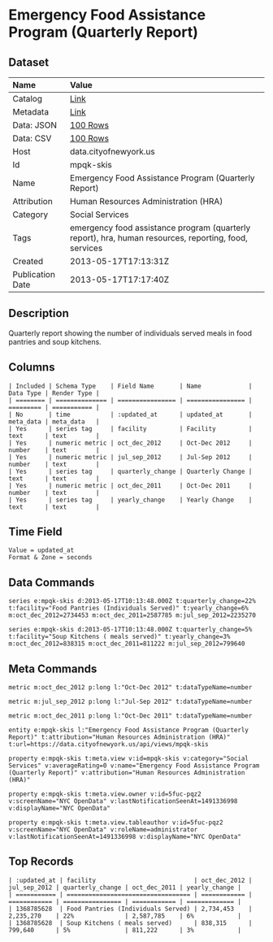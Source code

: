 # Emergency Food Assistance Program (Quarterly Report)

## Dataset

| Name | Value |
| :--- | :---- |
| Catalog | [Link](https://catalog.data.gov/dataset/emergency-food-assistance-program-quarterly-report-e5adf) |
| Metadata | [Link](https://data.cityofnewyork.us/api/views/mpqk-skis) |
| Data: JSON | [100 Rows](https://data.cityofnewyork.us/api/views/mpqk-skis/rows.json?max_rows=100) |
| Data: CSV | [100 Rows](https://data.cityofnewyork.us/api/views/mpqk-skis/rows.csv?max_rows=100) |
| Host | data.cityofnewyork.us |
| Id | mpqk-skis |
| Name | Emergency Food Assistance Program (Quarterly Report) |
| Attribution | Human Resources Administration (HRA) |
| Category | Social Services |
| Tags | emergency food assistance program (quarterly report), hra, human resources, reporting, food, services |
| Created | 2013-05-17T17:13:31Z |
| Publication Date | 2013-05-17T17:17:40Z |

## Description

Quarterly report showing the number of individuals served meals in food pantries and soup kitchens.

## Columns

```ls
| Included | Schema Type    | Field Name       | Name             | Data Type | Render Type |
| ======== | ============== | ================ | ================ | ========= | =========== |
| No       | time           | :updated_at      | updated_at       | meta_data | meta_data   |
| Yes      | series tag     | facility         | Facility         | text      | text        |
| Yes      | numeric metric | oct_dec_2012     | Oct-Dec 2012     | number    | text        |
| Yes      | numeric metric | jul_sep_2012     | Jul-Sep 2012     | number    | text        |
| Yes      | series tag     | quarterly_change | Quarterly Change | text      | text        |
| Yes      | numeric metric | oct_dec_2011     | Oct-Dec 2011     | number    | text        |
| Yes      | series tag     | yearly_change    | Yearly Change    | text      | text        |
```

## Time Field

```ls
Value = updated_at
Format & Zone = seconds
```

## Data Commands

```ls
series e:mpqk-skis d:2013-05-17T10:13:48.000Z t:quarterly_change=22% t:facility="Food Pantries (Individuals Served)" t:yearly_change=6% m:oct_dec_2012=2734453 m:oct_dec_2011=2587785 m:jul_sep_2012=2235270

series e:mpqk-skis d:2013-05-17T10:13:48.000Z t:quarterly_change=5% t:facility="Soup Kitchens ( meals served)" t:yearly_change=3% m:oct_dec_2012=838315 m:oct_dec_2011=811222 m:jul_sep_2012=799640
```

## Meta Commands

```ls
metric m:oct_dec_2012 p:long l:"Oct-Dec 2012" t:dataTypeName=number

metric m:jul_sep_2012 p:long l:"Jul-Sep 2012" t:dataTypeName=number

metric m:oct_dec_2011 p:long l:"Oct-Dec 2011" t:dataTypeName=number

entity e:mpqk-skis l:"Emergency Food Assistance Program (Quarterly Report)" t:attribution="Human Resources Administration (HRA)" t:url=https://data.cityofnewyork.us/api/views/mpqk-skis

property e:mpqk-skis t:meta.view v:id=mpqk-skis v:category="Social Services" v:averageRating=0 v:name="Emergency Food Assistance Program (Quarterly Report)" v:attribution="Human Resources Administration (HRA)"

property e:mpqk-skis t:meta.view.owner v:id=5fuc-pqz2 v:screenName="NYC OpenData" v:lastNotificationSeenAt=1491336998 v:displayName="NYC OpenData"

property e:mpqk-skis t:meta.view.tableauthor v:id=5fuc-pqz2 v:screenName="NYC OpenData" v:roleName=administrator v:lastNotificationSeenAt=1491336998 v:displayName="NYC OpenData"
```

## Top Records

```ls
| :updated_at | facility                           | oct_dec_2012 | jul_sep_2012 | quarterly_change | oct_dec_2011 | yearly_change | 
| =========== | ================================== | ============ | ============ | ================ | ============ | ============= | 
| 1368785628  | Food Pantries (Individuals Served) | 2,734,453    | 2,235,270    | 22%              | 2,587,785    | 6%            | 
| 1368785628  | Soup Kitchens ( meals served)      | 838,315      | 799,640      | 5%               | 811,222      | 3%            | 
```